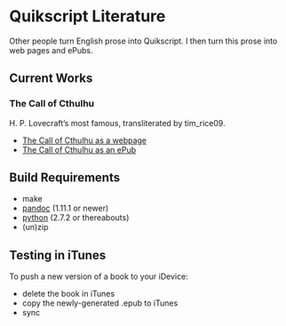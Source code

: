 # Quikscript Literature

Other people turn English prose into Quikscript. I then turn this prose into web pages and ePubs.

## Current Works

### The Call of Cthulhu 

H. P. Lovecraft’s most famous, transliterated by tim_rice09.

- [The Call of Cthulhu as a webpage](http://adiabatic.github.io/qs-literature/call-of-cthulhu.html)
- [The Call of Cthulhu as an ePub](http://adiabatic.github.io/qs-literature/call-of-cthulhu.epub)


## Build Requirements

- make
- [pandoc][] (1.11.1 or newer)
- [python][] (2.7.2 or thereabouts)
- (un)zip

[pandoc]: http://johnmacfarlane.net/pandoc/
[python]: http://www.python.org/


## Testing in iTunes

To push a new version of a book to your iDevice:

- delete the book in iTunes
- copy the newly-generated .epub to iTunes
- sync
